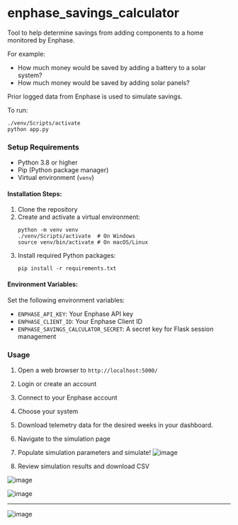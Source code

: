 # enphase_savings_calculator
 
Tool to help determine savings from adding components to a home monitored by Enphase.

For example:
- How much money would be saved by adding a battery to a solar system?
- How much money would be saved by adding solar panels?

Prior logged data from Enphase is used to simulate savings.

To run:
```
./venv/Scripts/activate
python app.py
```

### Setup Requirements
- Python 3.8 or higher
- Pip (Python package manager)
- Virtual environment (`venv`)

#### Installation Steps:
1. Clone the repository
2. Create and activate a virtual environment:
   ```
   python -m venv venv
   ./venv/Scripts/activate  # On Windows
   source venv/bin/activate # On macOS/Linux
   ```
3. Install required Python packages:
   ```
   pip install -r requirements.txt
   ```

#### Environment Variables:
Set the following environment variables:
- `ENPHASE_API_KEY`: Your Enphase API key
- `ENPHASE_CLIENT_ID`: Your Enphase Client ID
- `ENPHASE_SAVINGS_CALCULATOR_SECRET`: A secret key for Flask session management


### Usage
1. Open a web browser to `http://localhost:5000/`
2. Login or create an account
3. Connect to your Enphase account
4. Choose your system
5. Download telemetry data for the desired weeks in your dashboard.
6. Navigate to the simulation page
7. Populate simulation parameters and simulate!
   ![image](https://github.com/user-attachments/assets/0f14c1bf-ac49-4b3c-8b53-b8d7f60e195d)

9. Review simulation results and download CSV

![image](https://github.com/user-attachments/assets/75923292-7eb3-4bae-927a-0d1a5f200d34)

![image](https://github.com/user-attachments/assets/c56352e8-3100-40b9-a863-51bffe7f5017)

---
![image](https://github.com/user-attachments/assets/d7d64766-4a5e-4190-9dfb-7c9d1e90845c)
